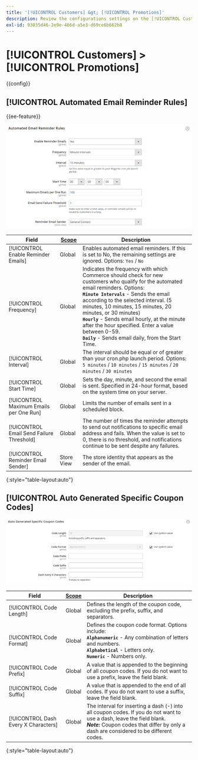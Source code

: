 ```yaml
---
title: '[!UICONTROL Customers] &gt; [!UICONTROL Promotions]'
description: Review the configurations settings on the [!UICONTROL Customers] &gt; [!UICONTROL Promotions] page of the Commerce Admin.
exl-id: 93035d46-2e9e-466d-a5e3-d69ce6b662b8
---
```

# [!UICONTROL Customers] > [!UICONTROL Promotions]

{{config}}

## [!UICONTROL Automated Email Reminder Rules]

{{ee-feature}}

![Automated Email Reminder Rules](./assets/promotions-automated-email-reminder-rules.png)<!-- zoom -->

<!-- [Automated Email Reminder Rules](https://docs.magento.com/user-guide/marketing/email-reminder-rules-configure.html) -->

|Field|[Scope](../../getting-started/websites-stores-views.md#scope-settings)|Description|
|--- |--- |--- |
|[!UICONTROL Enable Reminder Emails]|Global|Enables automated email reminders. If this is set to No, the remaining settings are ignored. Options: `Yes` / `No`|
|[!UICONTROL Frequency]|Global|Indicates the frequency with which Commerce should check for new customers who qualify for the automated email reminders. Options: <br/>**`Minute Intervals`** - Sends the email according to the selected interval. (5 minutes, 10 minutes, 15 minutes, 20 minutes, or 30 minutes) <br/>**`Hourly`** - Sends email hourly, at the minute after the hour specified. Enter a value between 0-59. <br/>**`Daily`** - Sends email daily, from the Start Time.|
|[!UICONTROL Interval]|Global|The interval should be equal or of greater than your cron.php launch period. Options: `5 minutes` / `10 minutes` / `15 minutes` / `20 minutes` / `30 minutes`|
|[!UICONTROL Start Time]|Global|Sets the day, minute, and second the email is sent. Specified in 24-hour format, based on the system time on your server.|
|[!UICONTROL Maximum Emails per One Run]|Global|Limits the number of emails sent in a scheduled block.|
|[!UICONTROL Email Send Failure Threshold]|Global|The number of times the reminder attempts to send out notifications to specific email address and fails. When the value is set to 0, there is no threshold, and notifications continue to be sent despite any failures.|
|[!UICONTROL Reminder Email Sender]|Store View|The store identity that appears as the sender of the email.|

{:style="table-layout:auto"}

## [!UICONTROL Auto Generated Specific Coupon Codes]

![Auto Generated Specific Coupon Codes](./assets/promotions-auto-generated-specific-coupon-codes.png)<!-- zoom -->

<!-- [Auto Generated Specific Coupon Codes](https://docs.magento.com/user-guide/marketing/price-rules-cart-coupon-code-configure.md  -->

|Field|[Scope](../../getting-started/websites-stores-views.md#scope-settings)|Description|
|--- |--- |--- |
|[!UICONTROL Code Length]|Global|Defines the length of the coupon code, excluding the prefix, suffix, and separators.|
|[!UICONTROL Code Format]|Global|Defines the coupon code format. Options include: <br/>**`Alphanumeric`** - Any combination of letters and numbers. <br/>**`Alphabetical`** - Letters only. <br/>**`Numeric`** - Numbers only.|
|[!UICONTROL Code Prefix]|Global|A value that is appended to the beginning of all  coupon codes. If you do not want to use a prefix, leave the field blank.|
|[!UICONTROL Code Suffix]|Global|A value that is appended to the end of all codes. If you do not want to use a suffix, leave the field blank.|
|[!UICONTROL Dash Every X Characters]|Global|The interval for inserting a dash (-) into all coupon codes. If you do not want to use a dash, leave the field blank. <br/>_**Note:**_ Coupon  codes that differ by only a dash are considered to be different codes.|

{:style="table-layout:auto"}
